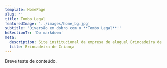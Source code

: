 ```yaml
---
template: HomePage
slug: ''
title: Tombo Legal
featuredImage: '../images/home_bg.jpg'
subtitle: 'Diversão em dobro com o **Tombo Legal**!'
hdSectionTr: 'Do markdown'
meta:
  description: Site institucional da empresa de aluguel Brincadeira de Criança.
  title: Brincadeira de Criança
---
```


Breve teste de conteúdo.

